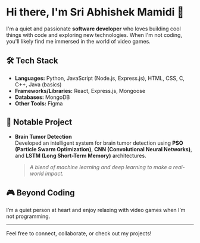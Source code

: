 # Hi there, I'm Sri Abhishek Mamidi 👋

I'm a quiet and passionate **software developer** who loves building cool things with code and exploring new technologies. When I'm not coding, you'll likely find me immersed in the world of video games.

## 🛠️ Tech Stack

- **Languages:** Python, JavaScript (Node.js, Express.js), HTML, CSS, C, C++, Java (basics)
- **Frameworks/Libraries:** React, Express.js, Mongoose
- **Databases:** MongoDB
- **Other Tools:** Figma

## 🚀 Notable Project

- **Brain Tumor Detection**  
  Developed an intelligent system for brain tumor detection using **PSO (Particle Swarm Optimization)**, **CNN (Convolutional Neural Networks)**, and **LSTM (Long Short-Term Memory)** architectures.
  > _A blend of machine learning and deep learning to make a real-world impact._

## 🎮 Beyond Coding

I’m a quiet person at heart and enjoy relaxing with video games when I’m not programming.

---

Feel free to connect, collaborate, or check out my projects!
